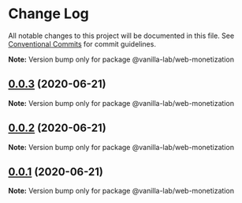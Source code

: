 # Change Log

All notable changes to this project will be documented in this file.
See [Conventional Commits](https://conventionalcommits.org) for commit guidelines.



**Note:** Version bump only for package @vanilla-lab/web-monetization





## [0.0.3](https://github.com/vanilla-wm/vanilla-plugins/compare/v0.0.4...v0.0.3) (2020-06-21)

**Note:** Version bump only for package @vanilla-lab/web-monetization





## [0.0.2](https://github.com/vanilla-wm/vanilla-plugins/compare/v0.0.4...v0.0.2) (2020-06-21)

**Note:** Version bump only for package @vanilla-lab/web-monetization





## [0.0.1](https://github.com/vanilla-wm/vanilla-plugins/compare/v0.0.4...v0.0.1) (2020-06-21)

**Note:** Version bump only for package @vanilla-lab/web-monetization
